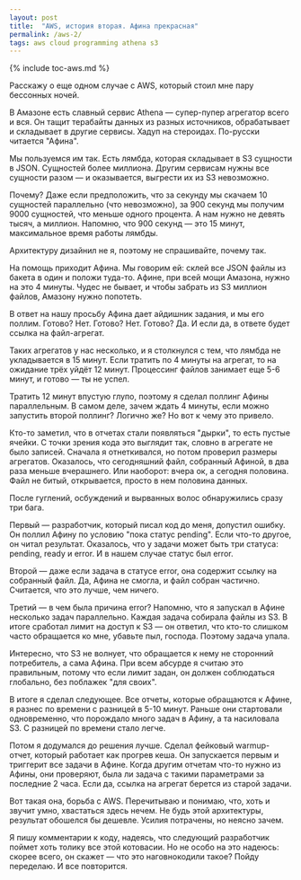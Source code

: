 ```yaml
---
layout: post
title:  "AWS, история вторая. Афина прекрасная"
permalink: /aws-2/
tags: aws cloud programming athena s3
---
```


{% include toc-aws.md %}

Расскажу о еще одном случае с AWS, который стоил мне пару бессонных ночей.

В Амазоне есть славный сервис Athena — супер-пупер агрегатор всего и вся. Он
тащит терабайты данных из разных источников, обрабатывает и складывает в другие
сервисы. Хадуп на стероидах. По-русски читается "Афина".

Мы пользуемся им так. Есть лямбда, которая складывает в S3 сущности в JSON.
Сущностей более миллиона. Другим сервисам нужны все сущности разом — и
оказывается, выгрести их из S3 невозможно.

Почему? Даже если предположить, что за секунду мы скачаем 10 сущностей
параллельно (что невозможно), за 900 секунд мы получим 9000 сущностей, что
меньше одного процента. А нам нужно не девять тысяч, а миллион. Напомню, что 900
секунд — это 15 минут, максимальное время работы лямбды.

Архитектуру дизайнил не я, поэтому не спрашивайте, почему так.

На помощь приходит Афина. Мы говорим ей: склей все JSON файлы из бакета в один и
положи туда-то. Афине, при всей мощи Амазона, нужно на это 4 минуты.  Чудес не
бывает, и чтобы забрать из S3 миллион файлов, Амазону нужно попотеть.

В ответ на нашу просьбу Афина дает айдишник задания, и мы его поллим. Готово?
Нет. Готово? Нет. Готово? Да. И если да, в ответе будет ссылка на файл-агрегат.

Таких агрегатов у нас несколько, и я столкнулся с тем, что лямбда не
укладывается в 15 минут. Если тратить по 4 минуты на агрегат, то на ожидание
трёх уйдёт 12 минут.  Процессинг файлов занимает еще 5-6 минут, и готово — ты не
успел.

Тратить 12 минут впустую глупо, поэтому я сделал поллинг Афины параллельным. В
самом деле, зачем ждать 4 минуты, если можно запустить второй поллинг? Логично
же? Но вот к чему это привело.

Кто-то заметил, что в отчетах стали появляться "дырки", то есть пустые ячейки. С
точки зрения кода это выглядит так, словно в агрегате не было записей. Сначала я
отнеткивался, но потом проверил размеры агрегатов. Оказалось, что сегодняшний
файл, собранный Афиной, в два раза меньше вчерашнего. Или наоборот: вчера ок, а
сегодня половина. Файл не битый, открывается, просто в нем половина данных.

После гуглений, осбуждений и вырванных волос обнаружились сразу три бага.

Первый — разработчик, который писал код до меня, допустил ошибку. Он поллил
Афину по условию "пока статус pending". Если что-то другое, он читал результат.
Оказалось, что у задачи может быть три статуса: pending, ready и error. И в
нашем случае статус был error.

Второй — даже если задача в статусе error, она содержит ссылку на собранный
файл. Да, Афина не смогла, и файл собран частично. Считается, что это лучше, чем
ничего.

Третий — в чем была причина error? Напомню, что я запускал в Афине несколько
задач параллельно. Каждая задача собирала файлы из S3. В итоге сработал лимит на
доступ к S3 — он ответил, что кто-то слишком часто обращается ко мне, убавьте
пыл, господа. Поэтому задача упала.

Интересно, что S3 не волнует, что обращается к нему не сторонний потребитель, а
сама Афина. При всем абсурде я считаю это правильным, потому что если лимит
задан, он должен соблюдаться глобально, без поблажек "для своих".

В итоге я сделал следующее. Все отчеты, которые обращаются к Афине, я разнес по
времени с разницей в 5-10 минут. Раньше они стартовали одновременно, что
порождало много задач в Афину, а та насиловала S3. С разницей по времени стало
легче.

Потом я додумался до решения лучше. Сделал фейковый warmup-отчет, который
работает как прогрев кеша. Он запускается первым и триггерит все задачи в Афине.
Когда другим отчетам что-то нужно из Афины, они проверяют, была ли задача с
такими параметрами за последние 2 часа. Если да, ссылка на агрегат берется из
старой задачи.

Вот такая она, борьба с AWS. Перечитываю и понимаю, что, хоть и звучит умно,
хвастаться здесь нечем. Не будь этой архитектуры, результат обошелся бы дешевле.
Усилия потрачены, но неясно зачем.

Я пишу комментарии к коду, надеясь, что следующий разработчик поймет хоть толику
все этой котовасии. Но не особо на это надеюсь: скорее всего, он скажет — что
это наговнокодили такое? Пойду переделаю. И все повторится.
